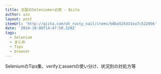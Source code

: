 ```yaml
---
title: 全国のSeleniumer必読 - Qiita
author: azu
layout: post
itemUrl: 'http://qiita.com/oh_rusty_nail/items/b8ba525d31ea7c522856'
date: '2014-10-08T14:47:50.329Z'
tags:
  - Selenium
  - まとめ
  - Tips
  - browser
---
```

SeleniumのTips集、verifyとassertの使い分け、状況別の対処方等
